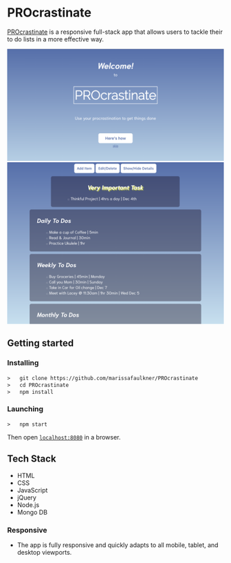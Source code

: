 <h1>PROcrastinate</h1>
<p><a href="https://tealog.herokuapp.com/">PROcrastinate</a> is a responsive full-stack app that allows users to tackle their to do lists in a more effective way.</p>
<img src="PROcrastinateHomePage.png">
<img src="PROcrastinateMainPage.png">

## Getting started
### Installing
```
>   git clone https://github.com/marissafaulkner/PROcrastinate
>   cd PROcrastinate
>   npm install
```
### Launching
```
>   npm start
```
Then open [`localhost:8080`](http://localhost:8080) in a browser.

<h2>Tech Stack</h2>
<ul>
  <li>HTML</li>
  <li>CSS</li>
  <li>JavaScript</li>
  <li>jQuery</li>
  <li>Node.js</li>
  <li>Mongo DB</li>
</ul>

<h3>Responsive</h3>
<ul>
  <li>The app is fully responsive and quickly adapts to all mobile, tablet, and desktop viewports.</li>
</ul>
